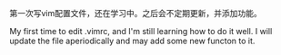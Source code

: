 第一次写vim配置文件，还在学习中。之后会不定期更新，并添加功能。

My first time to edit .vimrc, and I'm still learning how to do it well.
I will update the file aperiodically and may add some new functon to it.
